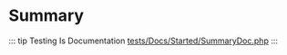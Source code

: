 # Summary

::: tip Testing Is Documentation
[tests/Docs/Started/SummaryDoc.php](https://github.com/hunzhiwange/framework/blob/master/tests/Docs/Started/SummaryDoc.php)
:::